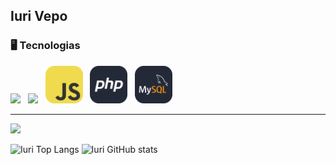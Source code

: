 <!-- Cabeçalho -->
## Iuri Vepo

### :desktop_computer: Tecnologias
<img src="https://cdn.jsdelivr.net/gh/devicons/devicon@latest/icons/html5/html5-original-wordmark.svg" width="60px">&nbsp;&nbsp;&nbsp;<img src="https://cdn.jsdelivr.net/gh/devicons/devicon@latest/icons/css3/css3-original-wordmark.svg" width="60px">&nbsp;&nbsp;&nbsp;<img src="https://github.com/tandpfun/skill-icons/blob/main/icons/JavaScript.svg" width="60px">&nbsp;&nbsp;&nbsp;<img src="https://raw.githubusercontent.com/tandpfun/skill-icons/65dea6c4eaca7da319e552c09f4cf5a9a8dab2c8/icons/PHP-Dark.svg" width="60px">&nbsp;&nbsp;&nbsp;<img src="https://github.com/tandpfun/skill-icons/blob/main/icons/MySQL-Dark.svg" width="60px">

-----------------------------
<img src="https://github-readme-stats.vercel.app/api/top-langs/?username=iurilvepo&layout=compact&langs_count=7&theme=dracula">

![Iuri Top Langs](https://github-readme-stats.vercel.app/api/top-langs/?username=iurilvepo&layout=compact&langs_count=7&theme=dracula)
![Iuri GitHub stats](https://github-readme-stats.vercel.app/api?username=iurilvepo&show_icons=true&theme=dracula&include_all_commits=true&count_private=true)



<!--
**iurilvepo/iurilvepo** is a ✨ _special_ ✨ repository because its `README.md` (this file) appears on your GitHub profile.

Here are some ideas to get you started:

- 🔭 I’m currently working on ...
- 🌱 I’m currently learning ...
- 👯 I’m looking to collaborate on ...
- 🤔 I’m looking for help with ...
- 💬 Ask me about ...
- 📫 How to reach me: ...
- 😄 Pronouns: ...
- ⚡ Fun fact: ...
-->
